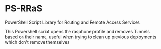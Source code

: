 # PS-RRaS
PowerShell Script Library for Routing and Remote Access Services

 This Powershell script opens the rasphone profile and removes Tunnels based on their name,
 useful when trying to clean up previous deployments which don't remove themselves
